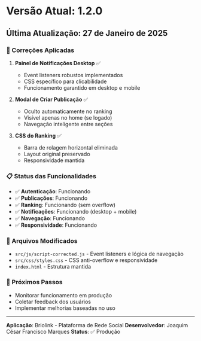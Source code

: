 # Versão Atual: 1.2.0

## Última Atualização: 27 de Janeiro de 2025

### 🚀 Correções Aplicadas

1. **Painel de Notificações Desktop** ✅
   - Event listeners robustos implementados
   - CSS específico para clicabilidade
   - Funcionamento garantido em desktop e mobile

2. **Modal de Criar Publicação** ✅
   - Oculto automaticamente no ranking
   - Visível apenas no home (se logado)
   - Navegação inteligente entre seções

3. **CSS do Ranking** ✅
   - Barra de rolagem horizontal eliminada
   - Layout original preservado
   - Responsividade mantida

### 📋 Status das Funcionalidades

- ✅ **Autenticação**: Funcionando
- ✅ **Publicações**: Funcionando
- ✅ **Ranking**: Funcionando (sem overflow)
- ✅ **Notificações**: Funcionando (desktop + mobile)
- ✅ **Navegação**: Funcionando
- ✅ **Responsividade**: Funcionando

### 🔧 Arquivos Modificados

- `src/js/script-corrected.js` - Event listeners e lógica de navegação
- `src/css/styles.css` - CSS anti-overflow e responsividade
- `index.html` - Estrutura mantida

### 🎯 Próximos Passos

- Monitorar funcionamento em produção
- Coletar feedback dos usuários
- Implementar melhorias baseadas no uso

---

**Aplicação**: Briolink - Plataforma de Rede Social
**Desenvolvedor**: Joaquim César Francisco Marques
**Status**: ✅ Produção
